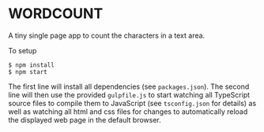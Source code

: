 WORDCOUNT
=========

A tiny single page app to count the characters in a text area.

To setup

	$ npm install
	$ npm start

The first line will install all dependencies (see `packages.json`).
The second line will then use the provided `gulpfile.js` to start
watching all TypeScript source files to compile them to JavaScript
(see `tsconfig.json` for details)  as well as watching all html and 
css files for changes to automatically reload the displayed web page 
in the default browser.
